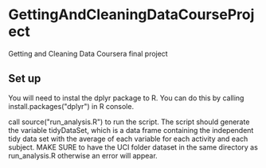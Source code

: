 # GettingAndCleaningDataCourseProject
Getting and Cleaning Data Coursera final project

## Set up
You will need to instal the dplyr package to R. You can do this by calling install.packages("dplyr") in R console.

call source("run_analysis.R") to run the script. The script should generate the variable 
tidyDataSet, which is a data frame containing the independent tidy data set with the average of each variable for each activity and each subject. MAKE SURE to have the UCI folder dataset in the same directory as run_analysis.R otherwise an error will appear. 
